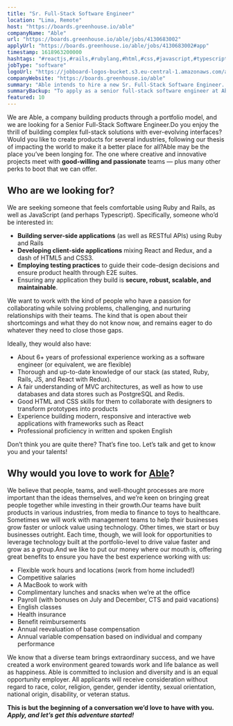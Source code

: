 ```yaml
---
title: "Sr. Full-Stack Software Engineer"
location: "Lima, Remote"
host: "https://boards.greenhouse.io/able"
companyName: "Able"
url: "https://boards.greenhouse.io/able/jobs/4130683002"
applyUrl: "https://boards.greenhouse.io/able/jobs/4130683002#app"
timestamp: 1618963200000
hashtags: "#reactjs,#rails,#rubylang,#html,#css,#javascript,#typescript,#management,#ui/ux,#redis"
jobType: "software"
logoUrl: "https://jobboard-logos-bucket.s3.eu-central-1.amazonaws.com/able"
companyWebsite: "https://boards.greenhouse.io/able"
summary: "Able intends to hire a new Sr. Full-Stack Software Engineer. If you have 6+ years of professional experience working as a software engineer, consider applying."
summaryBackup: "To apply as a senior full-stack software engineer at Able, you preferably need to have some knowledge of: #reactjs, #rails, #rubylang."
featured: 10
---
```


We are Able, a company building products through a portfolio model, and we are looking for a Senior Full-Stack Software Engineer.Do you enjoy the thrill of building complex full-stack solutions with ever-evolving interfaces? Would you like to create products for several industries, following our thesis of impacting the world to make it a better place for all?Able may be the place you’ve been longing for. The one where creative and innovative projects meet with **good-willing and passionate** teams — plus many other perks to boot that we can offer.

## Who are we looking for?

We are seeking someone that feels comfortable using Ruby and Rails, as well as JavaScript (and perhaps Typescript). Specifically, someone who’d be interested in:

*   **Building server-side applications** (as well as RESTful APIs) using Ruby and Rails
*   **Developing client-side applications** mixing React and Redux, and a dash of HTML5 and CSS3.
*   **Employing testing practices** to guide their code-design decisions and ensure product health through E2E suites.
*   Ensuring any application they build is **secure, robust, scalable, and maintainable**.

We want to work with the kind of people who have a passion for collaborating while solving problems, challenging, and nurturing relationships with their teams. The kind that is open about their shortcomings and what they do not know now, and remains eager to do whatever they need to close those gaps.

Ideally, they would also have:

*   About 6+ years of professional experience working as a software engineer (or equivalent, we are flexible)
*   Thorough and up-to-date knowledge of our stack (as stated, Ruby, Rails, JS, and React with Redux).
*   A fair understanding of MVC architectures, as well as how to use databases and data stores such as PostgreSQL and Redis.
*   Good HTML and CSS skills for them to collaborate with designers to transform prototypes into products
*   Experience building modern, responsive and interactive web applications with frameworks such as React
*   Professional proficiency in written and spoken English

Don’t think you are quite there? That’s fine too. Let’s talk and get to know you and your talents!

## Why would you love to work for [Able](https://able.co/)?

We believe that people, teams, and well-thought processes are more important than the ideas themselves, and we’re keen on bringing great people together while investing in their growth.Our teams have built products in various industries, from media to finance to toys to healthcare. Sometimes we will work with management teams to help their businesses grow faster or unlock value using technology. Other times, we start or buy businesses outright. Each time, though, we will look for opportunities to leverage technology built at the portfolio-level to drive value faster and grow as a group.And we like to put our money where our mouth is, offering great benefits to ensure you have the best experience working with us:

*   Flexible work hours and locations (work from home included!)
*   Competitive salaries
*   A MacBook to work with
*   Complimentary lunches and snacks when we’re at the office
*   Payroll (with bonuses on July and December, CTS and paid vacations)
*   English classes
*   Health insurance
*   Benefit reimbursements
*   Annual reevaluation of base compensation
*   Annual variable compensation based on individual and company performance

We know that a diverse team brings extraordinary success, and we have created a work environment geared towards work and life balance as well as happiness. Able is committed to inclusion and diversity and is an equal opportunity employer. All applicants will receive consideration without regard to race, color, religion, gender, gender identity, sexual orientation, national origin, disability, or veteran status.

**This is but the beginning of a conversation we’d love to have with you. _Apply, and let’s get this adventure started!_**
